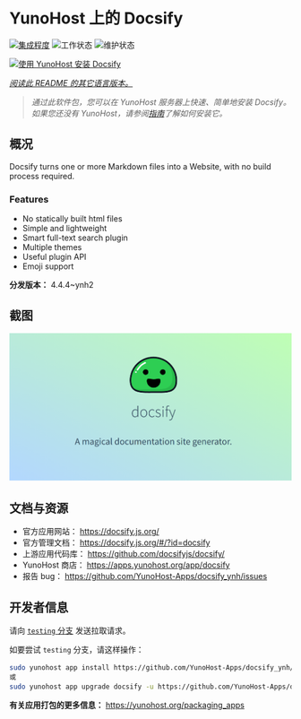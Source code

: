 <!--
注意：此 README 由 <https://github.com/YunoHost/apps/tree/master/tools/readme_generator> 自动生成
请勿手动编辑。
-->

# YunoHost 上的 Docsify

[![集成程度](https://dash.yunohost.org/integration/docsify.svg)](https://ci-apps.yunohost.org/ci/apps/docsify/) ![工作状态](https://ci-apps.yunohost.org/ci/badges/docsify.status.svg) ![维护状态](https://ci-apps.yunohost.org/ci/badges/docsify.maintain.svg)

[![使用 YunoHost 安装 Docsify](https://install-app.yunohost.org/install-with-yunohost.svg)](https://install-app.yunohost.org/?app=docsify)

*[阅读此 README 的其它语言版本。](./ALL_README.md)*

> *通过此软件包，您可以在 YunoHost 服务器上快速、简单地安装 Docsify。*  
> *如果您还没有 YunoHost，请参阅[指南](https://yunohost.org/install)了解如何安装它。*

## 概况

Docsify turns one or more Markdown files into a Website, with no build process required.

### Features

- No statically built html files
- Simple and lightweight
- Smart full-text search plugin
- Multiple themes
- Useful plugin API
- Emoji support


**分发版本：** 4.4.4~ynh2

## 截图

![Docsify 的截图](./doc/screenshots/screenshot.png)

## 文档与资源

- 官方应用网站： <https://docsify.js.org/>
- 官方管理文档： <https://docsify.js.org/#/?id=docsify>
- 上游应用代码库： <https://github.com/docsifyjs/docsify/>
- YunoHost 商店： <https://apps.yunohost.org/app/docsify>
- 报告 bug： <https://github.com/YunoHost-Apps/docsify_ynh/issues>

## 开发者信息

请向 [`testing` 分支](https://github.com/YunoHost-Apps/docsify_ynh/tree/testing) 发送拉取请求。

如要尝试 `testing` 分支，请这样操作：

```bash
sudo yunohost app install https://github.com/YunoHost-Apps/docsify_ynh/tree/testing --debug
或
sudo yunohost app upgrade docsify -u https://github.com/YunoHost-Apps/docsify_ynh/tree/testing --debug
```

**有关应用打包的更多信息：** <https://yunohost.org/packaging_apps>
